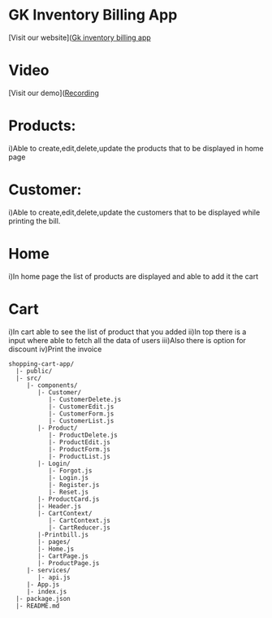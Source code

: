 # GK Inventory  Billing App

[Visit our website]([Gk inventory billing app](https://capstone-project-puce-rho.vercel.app/)

# Video
[Visit our demo]([Recording](https://drive.google.com/file/d/1c38ohafvODFmz2qFyC-2VlPAUfriJXjK/view?usp=sharing)

# Products:
i)Able to create,edit,delete,update the products that to be displayed in home page

# Customer:
i)Able to create,edit,delete,update the customers that to be displayed while printing the bill.

# Home
i)In home page the list of products are displayed and able to add it the cart

# Cart
i)In cart able to see the list of product that you added
ii)In top there is a input where able to fetch all the data of users
iii)Also there is option for discount
iv)Print the invoice



```
shopping-cart-app/
  |- public/
  |- src/
     |- components/
        |- Customer/
           |- CustomerDelete.js
           |- CustomerEdit.js
           |- CustomerForm.js
           |- CustomerList.js
        |- Product/
           |- ProductDelete.js
           |- ProductEdit.js
           |- ProductForm.js
           |- ProductList.js
        |- Login/
           |- Forgot.js
           |- Login.js
           |- Register.js
           |- Reset.js
        |- ProductCard.js
        |- Header.js
        |- CartContext/
           |- CartContext.js
           |- CartReducer.js
        |-Printbill.js
        |- pages/
        |- Home.js
        |- CartPage.js
        |- ProductPage.js
     |- services/
        |- api.js
     |- App.js
     |- index.js
  |- package.json
  |- README.md
```

